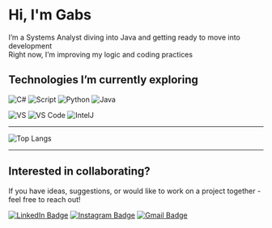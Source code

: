 # Hi, I'm Gabs

I’m a Systems Analyst diving into Java and getting ready to move into development  
Right now, I’m improving my logic and coding practices    

## Technologies I’m currently exploring
![C#](https://img.icons8.com/nolan/45/c-sharp-logo.png)
![Script](https://img.icons8.com/color/45/javascript--v1.png)
![Python](https://img.icons8.com/color/48/python.png)
![Java](https://img.icons8.com/dusk/48/java-coffee-cup-logo.png)

![VS](https://img.icons8.com/color/45/visual-studio--v2.png)
![VS Code](https://img.icons8.com/color/48/visual-studio-code-2019.png)
![IntelJ](https://img.icons8.com/color/48/intellij-idea.png)

---

![Top Langs](https://github-readme-stats.vercel.app/api/top-langs/?username=GabriellyS&layout=compact&theme=radical)

---

## Interested in collaborating?
If you have ideas, suggestions, or would like to work on a project together - feel free to reach out!

[![LinkedIn Badge](https://img.icons8.com/color/45/linkedin.png)](https://www.linkedin.com/in/gabrielly-dos-santos)
[![Instagram Badge](https://img.icons8.com/fluency/45/instagram-new.png)](http://instagram.com/gaby.snt14)
[![Gmail Badge](https://img.icons8.com/color/40/gmail-new.png)](santos.gabrielly14@gmail.com)
